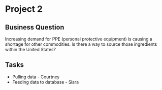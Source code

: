 # Project 2

## Business Question
Increasing demand for PPE (personal protective equipment) is causing a shortage for other commodities. Is there a way to source those ingredients within the United States?

## Tasks
* Pulling data - Courtney
* Feeding data to database - Siara
